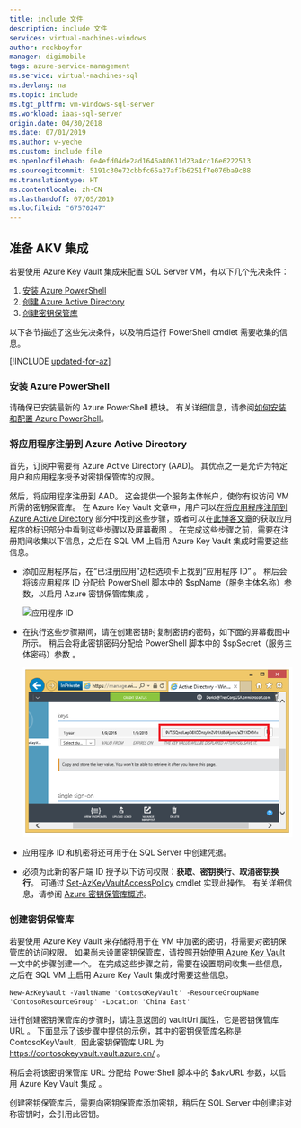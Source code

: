 ```yaml
---
title: include 文件
description: include 文件
services: virtual-machines-windows
author: rockboyfor
manager: digimobile
tags: azure-service-management
ms.service: virtual-machines-sql
ms.devlang: na
ms.topic: include
ms.tgt_pltfrm: vm-windows-sql-server
ms.workload: iaas-sql-server
origin.date: 04/30/2018
ms.date: 07/01/2019
ms.author: v-yeche
ms.custom: include file
ms.openlocfilehash: 0e4efd04de2ad1646a80611d23a4cc16e6222513
ms.sourcegitcommit: 5191c30e72cbbfc65a27af7b6251f7e076ba9c88
ms.translationtype: HT
ms.contentlocale: zh-CN
ms.lasthandoff: 07/05/2019
ms.locfileid: "67570247"
---
```

## <a name="prepare-for-akv-integration"></a>准备 AKV 集成
若要使用 Azure Key Vault 集成来配置 SQL Server VM，有以下几个先决条件： 

1. [安装 Azure PowerShell](#install)
2. [创建 Azure Active Directory](#register)
3. [创建密钥保管库](#createkeyvault)

以下各节描述了这些先决条件，以及稍后运行 PowerShell cmdlet 需要收集的信息。

[!INCLUDE [updated-for-az](./updated-for-az.md)]

<a name="install"></a>
### <a name="install-azure-powershell"></a>安装 Azure PowerShell
请确保已安装最新的 Azure PowerShell 模块。 有关详细信息，请参阅[如何安装和配置 Azure PowerShell](https://docs.microsoft.com/powershell/azure/install-az-ps)。

<a name="register"></a>
### <a name="register-an-application-in-your-azure-active-directory"></a>将应用程序注册到 Azure Active Directory
首先，订阅中需要有 Azure Active Directory (AAD)。 其优点之一是允许为特定用户和应用程序授予对密钥保管库的权限。

<!-- Not Available on [Azure Active Directory] (https://www.azure.cn/trial/get-started-active-directory/)-->

然后，将应用程序注册到 AAD。 这会提供一个服务主体帐户，使你有权访问 VM 所需的密钥保管库。 在 Azure Key Vault 文章中，用户可以在[将应用程序注册到 Azure Active Directory](../articles/key-vault/key-vault-manage-with-cli2.md#registering-an-application-with-azure-active-directory) 部分中找到这些步骤，或者可以在[此博客文章](http://blogs.technet.com/b/kv/archive/2015/01/09/azure-key-vault-step-by-step.aspx)的获取应用程序的标识部分中看到这些步骤以及屏幕截图  。 在完成这些步骤之前，需要在注册期间收集以下信息，之后在 SQL VM 上启用 Azure Key Vault 集成时需要这些信息。

* 添加应用程序后，在“已注册应用”边栏选项卡上找到“应用程序 ID”   。
    稍后会将该应用程序 ID 分配给 PowerShell 脚本中的 $spName（服务主体名称）参数，以启用 Azure 密钥保管库集成  。

    ![应用程序 ID](./media/virtual-machines-sql-server-akv-prepare/aad-application-id.png)

* 在执行这些步骤期间，请在创建密钥时复制密钥的密码，如下面的屏幕截图中所示。 稍后会将此密钥密码分配给 PowerShell 脚本中的 $spSecret（服务主体密码）参数  。

    ![AAD 密码](./media/virtual-machines-sql-server-akv-prepare/aad-sp-secret.png)

* 应用程序 ID 和机密将还可用于在 SQL Server 中创建凭据。

* 必须为此新的客户端 ID 授予以下访问权限：**获取**、**密钥换行**、**取消密钥换行**。 可通过 [Set-AzKeyVaultAccessPolicy](https://docs.microsoft.com/powershell/module/az.keyvault/set-azkeyvaultaccesspolicy) cmdlet 实现此操作。 有关详细信息，请参阅 [Azure 密钥保管库概述](../articles/key-vault/key-vault-overview.md)。

<a name="createkeyvault"></a>
### <a name="create-a-key-vault"></a>创建密钥保管库
若要使用 Azure Key Vault 来存储将用于在 VM 中加密的密钥，将需要对密钥保管库的访问权限。 如果尚未设置密钥保管库，请按照[开始使用 Azure Key Vault](../articles/key-vault/key-vault-overview.md) 一文中的步骤创建一个。 在完成这些步骤之前，需要在设置期间收集一些信息，之后在 SQL VM 上启用 Azure Key Vault 集成时需要这些信息。

    New-AzKeyVault -VaultName 'ContosoKeyVault' -ResourceGroupName 'ContosoResourceGroup' -Location 'China East'

进行创建密钥保管库的步骤时，请注意返回的 vaultUri 属性，它是密钥保管库 URL  。 下面显示了该步骤中提供的示例，其中的密钥保管库名称是 ContosoKeyVault，因此密钥保管库 URL 为 https://contosokeyvault.vault.azure.cn/ 。

稍后会将该密钥保管库 URL 分配给 PowerShell 脚本中的 $akvURL 参数，以启用 Azure Key Vault 集成  。

创建密钥保管库后，需要向密钥保管库添加密钥，稍后在 SQL Server 中创建非对称密钥时，会引用此密钥。

<!--Update_Description: wording update, update link-->

